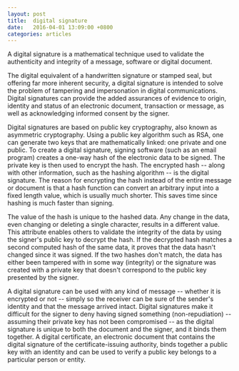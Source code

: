 ```yaml
---
layout: post
title:  digital signature
date:   2016-04-01 13:09:00 +0800
categories: articles
---
```



A digital signature is a mathematical technique used to validate the authenticity
and integrity of a message, software or digital document.


The digital equivalent of a handwritten signature or stamped seal, but offering
far more inherent security, a digital signature is intended to solve the problem
of tampering and impersonation in digital communications. Digital signatures can
provide the added assurances of evidence to origin, identity and status of an
electronic document, transaction or message, as well as acknowledging informed
consent by the signer.


Digital signatures are based on public key cryptography, also known as asymmetric
cryptography. Using a public key algorithm such as RSA, one can generate two keys
that are mathematically linked: one private and one public. To create a digital
signature, signing software (such as an email program) creates a one-way hash of
the electronic data to be signed. The private key is then used to encrypt the hash.
The encrypted hash -- along with other information, such as the hashing algorithm
-- is the digital signature. The reason for encrypting the hash instead of the entire
message or document is that a hash function can convert an arbitrary input into a
fixed length value, which is usually much shorter. This saves time since hashing is
much faster than signing.


The value of the hash is unique to the hashed data. Any change in the data, even
changing or deleting a single character, results in a different value. This attribute
enables others to validate the integrity of the data by using the signer's public
key to decrypt the hash. If the decrypted hash matches a second computed hash of
the same data, it proves that the data hasn't changed since it was signed. If the
two hashes don't match, the data has either been tampered with in some way (integrity)
or the signature was created with a private key that doesn't correspond to the public
key presented by the signer.


A digital signature can be used with any kind of message -- whether it is encrypted
or not -- simply so the receiver can be sure of the sender's identity and that the
message arrived intact. Digital signatures make it difficult for the signer to deny
having signed something (non-repudiation) -- assuming their private key has not been
compromised -- as the digital signature is unique to both the document and the signer,
and it binds them together. A digital certificate, an electronic document that contains
the digital signature of the certificate-issuing authority, binds together a public key
with an identity and can be used to verify a public key belongs to a particular person or entity.

